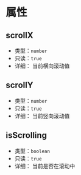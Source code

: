 # 属性

## scrollX
- 类型：`number`
- 只读：`true`
- 详细：
    当前横向滚动值

## scrollY
- 类型：`number`
- 只读：`true`
- 详细： 
    当前竖向滚动值

## isScrolling
- 类型：`boolean`
- 只读：`true`
- 详细： 
    当前是否在滚动中